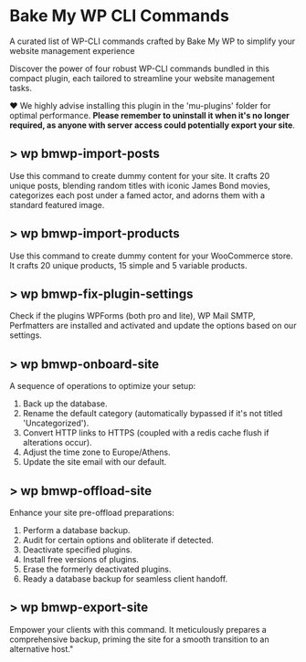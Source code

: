 # Bake My WP CLI Commands
A curated list of WP-CLI commands crafted by Bake My WP to simplify your website management experience

Discover the power of four robust WP-CLI commands bundled in this compact plugin, each tailored to streamline your website management tasks.

❤️ We highly advise installing this plugin in the 'mu-plugins' folder for optimal performance. <b>Please remember to uninstall it when it's no longer required, as anyone with server access could potentially export your site</b>.

## > wp bmwp-import-posts
Use this command to create dummy content for your site. It crafts 20 unique posts, blending random titles with iconic James Bond movies, categorizes each post under a famed actor, and adorns them with a standard featured image.

## > wp bmwp-import-products
Use this command to create dummy content for your WooCommerce store. It crafts 20 unique products, 15 simple and 5 variable products.

## > wp bmwp-fix-plugin-settings
Check if the plugins WPForms (both pro and lite), WP Mail SMTP, Perfmatters are installed and activated and update the options based on our settings.

## > wp bmwp-onboard-site
A sequence of operations to optimize your setup:

1. Back up the database.
2. Rename the default category (automatically bypassed if it's not titled 'Uncategorized').
3. Convert HTTP links to HTTPS (coupled with a redis cache flush if alterations occur).
4. Adjust the time zone to Europe/Athens.
5. Update the site email with our default.

## > wp bmwp-offload-site
Enhance your site pre-offload preparations:

1. Perform a database backup.
2. Audit for certain options and obliterate if detected.
3. Deactivate specified plugins.
4. Install free versions of plugins.
5. Erase the formerly deactivated plugins.
6. Ready a database backup for seamless client handoff.

## > wp bmwp-export-site
Empower your clients with this command. It meticulously prepares a comprehensive backup, priming the site for a smooth transition to an alternative host."
